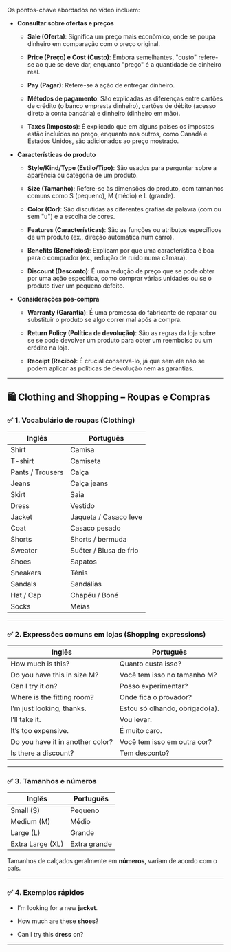 Os pontos-chave abordados no vídeo incluem:

- **Consultar sobre ofertas e preços**
    
    - **Sale (Oferta)**: Significa um preço mais econômico, onde se poupa dinheiro em comparação com o preço original.
        
    - **Price (Preço) e Cost (Custo)**: Embora semelhantes, "custo" refere-se ao que se deve dar, enquanto "preço" é a quantidade de dinheiro real.
        
    - **Pay (Pagar)**: Refere-se à ação de entregar dinheiro.
        
    - **Métodos de pagamento**: São explicadas as diferenças entre cartões de crédito (o banco empresta dinheiro), cartões de débito (acesso direto à conta bancária) e dinheiro (dinheiro em mão).
        
    - **Taxes (Impostos)**: É explicado que em alguns países os impostos estão incluídos no preço, enquanto nos outros, como Canadá e Estados Unidos, são adicionados ao preço mostrado.
        
- **Características do produto**
    
    - **Style/Kind/Type (Estilo/Tipo)**: São usados para perguntar sobre a aparência ou categoria de um produto.
        
    - **Size (Tamanho)**: Refere-se às dimensões do produto, com tamanhos comuns como S (pequeno), M (médio) e L (grande).
        
    - **Color (Cor)**: São discutidas as diferentes grafias da palavra (com ou sem "u") e a escolha de cores.
        
    - **Features (Características)**: São as funções ou atributos específicos de um produto (ex., direção automática num carro).
        
    - **Benefits (Benefícios)**: Explicam por que uma característica é boa para o comprador (ex., redução de ruído numa câmara).
        
    - **Discount (Desconto)**: É uma redução de preço que se pode obter por uma ação específica, como comprar várias unidades ou se o produto tiver um pequeno defeito.
        
- **Considerações pós-compra**
    
    - **Warranty (Garantia)**: É uma promessa do fabricante de reparar ou substituir o produto se algo correr mal após a compra.
        
    - **Return Policy (Política de devolução)**: São as regras da loja sobre se se pode devolver um produto para obter um reembolso ou um crédito na loja.
        
    - **Receipt (Recibo)**: É crucial conservá-lo, já que sem ele não se podem aplicar as políticas de devolução nem as garantias.

---

## 🛍️ **Clothing and Shopping – Roupas e Compras**

### ✅ **1. Vocabulário de roupas (Clothing)**

|Inglês|Português|
|---|---|
|Shirt|Camisa|
|T-shirt|Camiseta|
|Pants / Trousers|Calça|
|Jeans|Calça jeans|
|Skirt|Saia|
|Dress|Vestido|
|Jacket|Jaqueta / Casaco leve|
|Coat|Casaco pesado|
|Shorts|Shorts / bermuda|
|Sweater|Suéter / Blusa de frio|
|Shoes|Sapatos|
|Sneakers|Tênis|
|Sandals|Sandálias|
|Hat / Cap|Chapéu / Boné|
|Socks|Meias|

---

### ✅ **2. Expressões comuns em lojas (Shopping expressions)**

|Inglês|Português|
|---|---|
|How much is this?|Quanto custa isso?|
|Do you have this in size M?|Você tem isso no tamanho M?|
|Can I try it on?|Posso experimentar?|
|Where is the fitting room?|Onde fica o provador?|
|I’m just looking, thanks.|Estou só olhando, obrigado(a).|
|I’ll take it.|Vou levar.|
|It’s too expensive.|É muito caro.|
|Do you have it in another color?|Você tem isso em outra cor?|
|Is there a discount?|Tem desconto?|

---

### ✅ **3. Tamanhos e números**

|Inglês|Português|
|---|---|
|Small (S)|Pequeno|
|Medium (M)|Médio|
|Large (L)|Grande|
|Extra Large (XL)|Extra grande|

Tamanhos de calçados geralmente em **números**, variam de acordo com o país.

---

### ✅ **4. Exemplos rápidos**

- I’m looking for a new **jacket**.
    
- How much are these **shoes**?
    
- Can I try this **dress** on?
    

---

